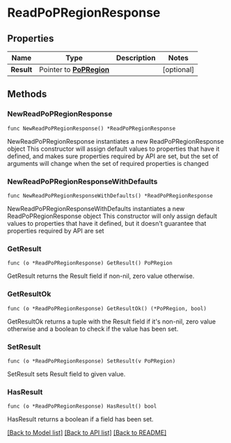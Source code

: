 # ReadPoPRegionResponse

## Properties

Name | Type | Description | Notes
------------ | ------------- | ------------- | -------------
**Result** | Pointer to [**PoPRegion**](PoPRegion.md) |  | [optional] 

## Methods

### NewReadPoPRegionResponse

`func NewReadPoPRegionResponse() *ReadPoPRegionResponse`

NewReadPoPRegionResponse instantiates a new ReadPoPRegionResponse object
This constructor will assign default values to properties that have it defined,
and makes sure properties required by API are set, but the set of arguments
will change when the set of required properties is changed

### NewReadPoPRegionResponseWithDefaults

`func NewReadPoPRegionResponseWithDefaults() *ReadPoPRegionResponse`

NewReadPoPRegionResponseWithDefaults instantiates a new ReadPoPRegionResponse object
This constructor will only assign default values to properties that have it defined,
but it doesn't guarantee that properties required by API are set

### GetResult

`func (o *ReadPoPRegionResponse) GetResult() PoPRegion`

GetResult returns the Result field if non-nil, zero value otherwise.

### GetResultOk

`func (o *ReadPoPRegionResponse) GetResultOk() (*PoPRegion, bool)`

GetResultOk returns a tuple with the Result field if it's non-nil, zero value otherwise
and a boolean to check if the value has been set.

### SetResult

`func (o *ReadPoPRegionResponse) SetResult(v PoPRegion)`

SetResult sets Result field to given value.

### HasResult

`func (o *ReadPoPRegionResponse) HasResult() bool`

HasResult returns a boolean if a field has been set.


[[Back to Model list]](../README.md#documentation-for-models) [[Back to API list]](../README.md#documentation-for-api-endpoints) [[Back to README]](../README.md)


